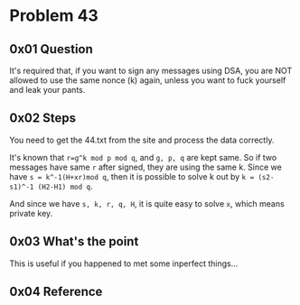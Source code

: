 # Problem 43

## 0x01 Question

It's required that, if you want to sign any messages using DSA, you are NOT allowed to use the same nonce (k) again, unless you want to fuck yourself and leak your pants.

## 0x02 Steps

You need to get the 44.txt from the site and process the data correctly.

It's known that `r=g^k mod p mod q`, and `g, p, q` are kept same. So if two messages have same `r` after signed, they are using the same k. Since we have `s = k^-1(H+xr)mod q`, then it is possible to solve k out by `k = (s2-s1)^-1 (H2-H1) mod q`. 

And since we have `s, k, r, q, H`, it is quite easy to solve `x`, which means private key. 

## 0x03 What's the point

This is useful if you happened to met some inperfect things...

## 0x04 Reference
